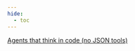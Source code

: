 ```yaml
---
hide:
  - toc
---
```


[Agents that think in code (no JSON tools)](posts/agents-that-think-in-code.md)


